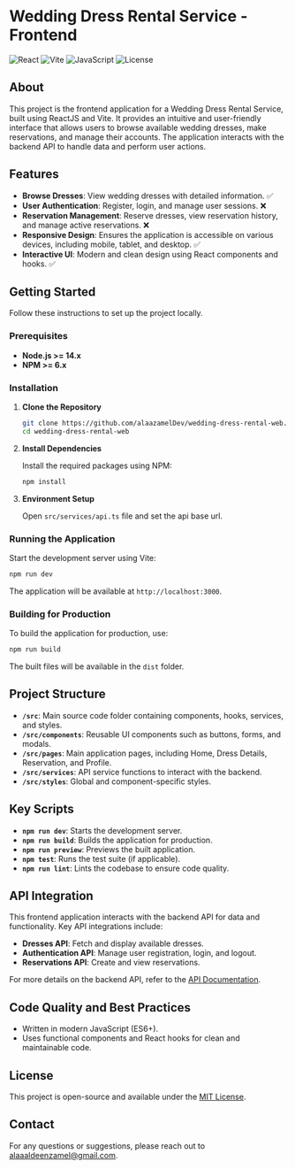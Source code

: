 # Wedding Dress Rental Service - Frontend

![React](https://img.shields.io/badge/React-18.x-blue) ![Vite](https://img.shields.io/badge/Vite-4.x-purple) ![JavaScript](https://img.shields.io/badge/JavaScript-ES6-yellow) ![License](https://img.shields.io/badge/license-MIT-green)

## About

This project is the frontend application for a Wedding Dress Rental Service, built using ReactJS and Vite. It provides an intuitive and user-friendly interface that allows users to browse available wedding dresses, make reservations, and manage their accounts. The application interacts with the backend API to handle data and perform user actions.

## Features

- **Browse Dresses**: View wedding dresses with detailed information. ✅
- **User Authentication**: Register, login, and manage user sessions. ❌
- **Reservation Management**: Reserve dresses, view reservation history, and manage active reservations. ❌
- **Responsive Design**: Ensures the application is accessible on various devices, including mobile, tablet, and desktop. ✅
- **Interactive UI**: Modern and clean design using React components and hooks. ✅

## Getting Started

Follow these instructions to set up the project locally.

### Prerequisites

- **Node.js >= 14.x**
- **NPM >= 6.x**

### Installation

1. **Clone the Repository**

   ```bash
   git clone https://github.com/alaazamelDev/wedding-dress-rental-web.git
   cd wedding-dress-rental-web
   ```

2. **Install Dependencies**

   Install the required packages using NPM:

   ```bash
   npm install
   ```

3. **Environment Setup**

   Open `src/services/api.ts` file and set the api base url.

### Running the Application

Start the development server using Vite:

```bash
npm run dev
```

The application will be available at `http://localhost:3000`.

### Building for Production

To build the application for production, use:

```bash
npm run build
```

The built files will be available in the `dist` folder.

## Project Structure

- **`/src`**: Main source code folder containing components, hooks, services, and styles.
- **`/src/components`**: Reusable UI components such as buttons, forms, and modals.
- **`/src/pages`**: Main application pages, including Home, Dress Details, Reservation, and Profile.
- **`/src/services`**: API service functions to interact with the backend.
- **`/src/styles`**: Global and component-specific styles.

## Key Scripts

- **`npm run dev`**: Starts the development server.
- **`npm run build`**: Builds the application for production.
- **`npm run preview`**: Previews the built application.
- **`npm test`**: Runs the test suite (if applicable).
- **`npm run lint`**: Lints the codebase to ensure code quality.

## API Integration

This frontend application interacts with the backend API for data and functionality. Key API integrations include:

- **Dresses API**: Fetch and display available dresses.
- **Authentication API**: Manage user registration, login, and logout.
- **Reservations API**: Create and view reservations.

For more details on the backend API, refer to the [API Documentation](https://documenter.getpostman.com/view/27792396/2sAXjNXW9K).

## Code Quality and Best Practices

- Written in modern JavaScript (ES6+).
- Uses functional components and React hooks for clean and maintainable code.

## License

This project is open-source and available under the [MIT License](LICENSE).

## Contact

For any questions or suggestions, please reach out to [alaaaldeenzamel@gmail.com](mailto:alaaaldeenzamel@gmail.com).
